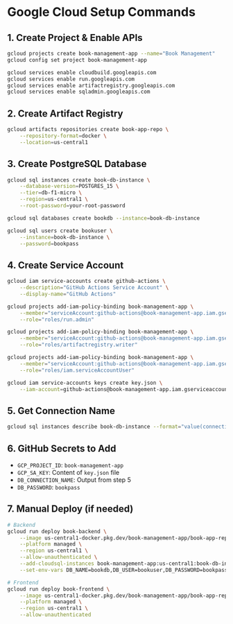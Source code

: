 # Google Cloud Setup Commands

## 1. Create Project & Enable APIs
```bash
gcloud projects create book-management-app --name="Book Management"
gcloud config set project book-management-app

gcloud services enable cloudbuild.googleapis.com
gcloud services enable run.googleapis.com
gcloud services enable artifactregistry.googleapis.com
gcloud services enable sqladmin.googleapis.com
```

## 2. Create Artifact Registry
```bash
gcloud artifacts repositories create book-app-repo \
    --repository-format=docker \
    --location=us-central1
```

## 3. Create PostgreSQL Database
```bash
gcloud sql instances create book-db-instance \
    --database-version=POSTGRES_15 \
    --tier=db-f1-micro \
    --region=us-central1 \
    --root-password=your-root-password

gcloud sql databases create bookdb --instance=book-db-instance

gcloud sql users create bookuser \
    --instance=book-db-instance \
    --password=bookpass
```

## 4. Create Service Account
```bash
gcloud iam service-accounts create github-actions \
    --description="GitHub Actions Service Account" \
    --display-name="GitHub Actions"

gcloud projects add-iam-policy-binding book-management-app \
    --member="serviceAccount:github-actions@book-management-app.iam.gserviceaccount.com" \
    --role="roles/run.admin"

gcloud projects add-iam-policy-binding book-management-app \
    --member="serviceAccount:github-actions@book-management-app.iam.gserviceaccount.com" \
    --role="roles/artifactregistry.writer"

gcloud projects add-iam-policy-binding book-management-app \
    --member="serviceAccount:github-actions@book-management-app.iam.gserviceaccount.com" \
    --role="roles/iam.serviceAccountUser"

gcloud iam service-accounts keys create key.json \
    --iam-account=github-actions@book-management-app.iam.gserviceaccount.com
```

## 5. Get Connection Name
```bash
gcloud sql instances describe book-db-instance --format="value(connectionName)"
```

## 6. GitHub Secrets to Add
- `GCP_PROJECT_ID`: `book-management-app`
- `GCP_SA_KEY`: Content of `key.json` file
- `DB_CONNECTION_NAME`: Output from step 5
- `DB_PASSWORD`: `bookpass`

## 7. Manual Deploy (if needed)
```bash
# Backend
gcloud run deploy book-backend \
    --image us-central1-docker.pkg.dev/book-management-app/book-app-repo/backend:latest \
    --platform managed \
    --region us-central1 \
    --allow-unauthenticated \
    --add-cloudsql-instances book-management-app:us-central1:book-db-instance \
    --set-env-vars DB_NAME=bookdb,DB_USER=bookuser,DB_PASSWORD=bookpass

# Frontend
gcloud run deploy book-frontend \
    --image us-central1-docker.pkg.dev/book-management-app/book-app-repo/frontend:latest \
    --platform managed \
    --region us-central1 \
    --allow-unauthenticated
```